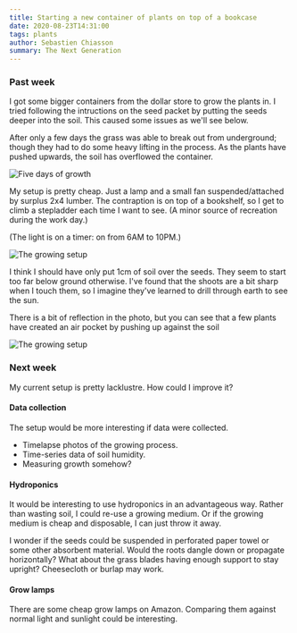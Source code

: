 ```yaml
---
title: Starting a new container of plants on top of a bookcase
date: 2020-08-23T14:31:00
tags: plants
author: Sebastien Chiasson
summary: The Next Generation
---
```


### Past week

I got some bigger containers from the dollar store to grow the plants in. I tried following the intructions on the seed packet by putting the seeds deeper into the soil. This caused some issues as we'll see below.

After only a few days the grass was able to break out from underground; though they had to do some heavy lifting in the process. As the plants have pushed upwards, the soil has overflowed the container.

![Five days of growth]({attach}20200823_135413.jpg)

My setup is pretty cheap. Just a lamp and a small fan suspended/attached by surplus 2x4 lumber. The contraption is on top of a bookshelf, so I get to climb a stepladder each time I want to see. (A minor source of recreation during the work day.)

(The light is on a timer: on from 6AM to 10PM.)

![The growing setup]({attach}20200823_135428.jpg)

I think I should have only put 1cm of soil over the seeds. They seem to start too far below ground otherwise. I've found that the shoots are a bit sharp when I touch them, so I imagine they've learned to drill through earth to see the sun.

There is a bit of reflection in the photo, but you can see that a few plants have created an air pocket by pushing up against the soil

![The growing setup]({attach}20200823_135458.jpg)

### Next week

My current setup is pretty lacklustre. How could I improve it?

#### Data collection

The setup would be more interesting if data were collected.

  * Timelapse photos of the growing process.
  * Time-series data of soil humidity.
  * Measuring growth somehow?

#### Hydroponics

It would be interesting to use hydroponics in an advantageous way. Rather than wasting soil, I could re-use a growing medium. Or if the growing medium is cheap and disposable, I can just throw it away.

I wonder if the seeds could be suspended in perforated paper towel or some other absorbent material. Would the roots dangle down or propagate horizontally? What about the grass blades having enough support to stay upright? Cheesecloth or burlap may work.

#### Grow lamps

There are some cheap grow lamps on Amazon. Comparing them against normal light and sunlight could be interesting.
